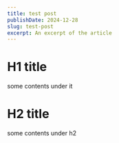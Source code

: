 ```yaml
---
title: test post
publishDate: 2024-12-28
slug: test-post
excerpt: An excerpt of the article
---
```


# H1 title

some contents under it

# H2 title

some contents under h2
